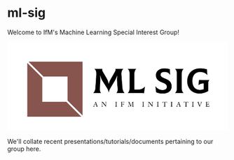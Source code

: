 # ml-sig
Welcome to IfM's Machine Learning Special Interest Group!

![Alt text](assets/ml-sig-logo.png)

We'll collate recent presentations/tutorials/documents pertaining to our group here. 